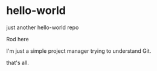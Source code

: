 # hello-world
just another hello-world repo 

Rod here

I'm just a simple project manager trying to understand Git.

that's all. 
